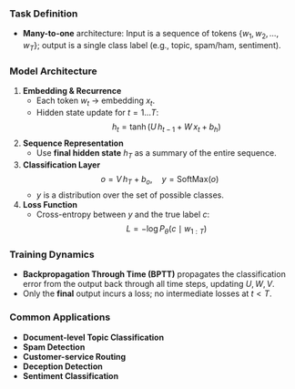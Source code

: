 ### Task Definition
- **Many-to-one** architecture: Input is a sequence of tokens $\{w_1, w_2, \dots, w_T\}$; output is a single class label (e.g., topic, spam/ham, sentiment).

### Model Architecture
1. **Embedding & Recurrence**
   - Each token $w_t$ → embedding $x_t$.
   - Hidden state update for $t=1\ldots T$:
     $$
       h_t = \tanh\bigl(U\,h_{t-1}+W\,x_t + b_h\bigr)
     $$
2. **Sequence Representation**
   - Use **final hidden state** $h_T$ as a summary of the entire sequence.
3. **Classification Layer**
   $$
     o = V\,h_T + b_o,\quad
     y = \mathrm{SoftMax}(o)
   $$
   - $y$ is a distribution over the set of possible classes.
4. **Loss Function**
   - Cross-entropy between $y$ and the true label $c$:
     $$
       L = -\log P_\theta(c \mid w_{1:T})
     $$

### Training Dynamics
- **Backpropagation Through Time (BPTT)** propagates the classification error from the output back through all time steps, updating $U,W,V$.
- Only the **final** output incurs a loss; no intermediate losses at $t < T$.

### Common Applications
- **Document-level Topic Classification**
- **Spam Detection**
- **Customer-service Routing**
- **Deception Detection**
- **Sentiment Classification**